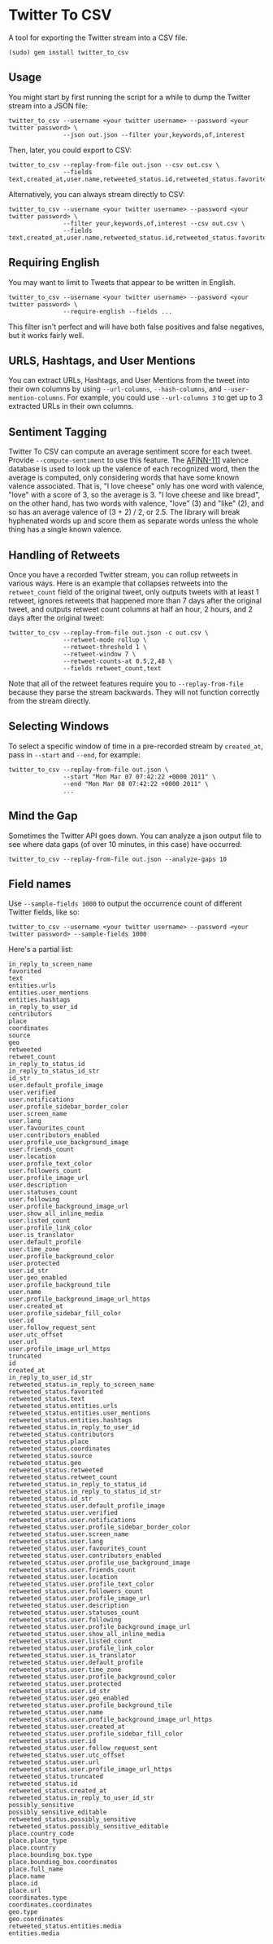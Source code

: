 # Twitter To CSV

A tool for exporting the Twitter stream into a CSV file.

    (sudo) gem install twitter_to_csv

## Usage

You might start by first running the script for a while to dump the Twitter stream into a JSON file:

    twitter_to_csv --username <your twitter username> --password <your twitter password> \
                   --json out.json --filter your,keywords,of,interest

Then, later, you could export to CSV:

    twitter_to_csv --replay-from-file out.json --csv out.csv \
                   --fields text,created_at,user.name,retweeted_status.id,retweeted_status.favorited,...

Alternatively, you can always stream directly to CSV:

    twitter_to_csv --username <your twitter username> --password <your twitter password> \
                   --filter your,keywords,of,interest --csv out.csv \
                   --fields text,created_at,user.name,retweeted_status.id,retweeted_status.favorited,...

## Requiring English

You may want to limit to Tweets that appear to be written in English.

    twitter_to_csv --username <your twitter username> --password <your twitter password> \
                   --require-english --fields ...

This filter isn't perfect and will have both false positives and false negatives, but it works fairly well.

## URLS, Hashtags, and User Mentions

You can extract URLs, Hashtags, and User Mentions from the tweet into their own columns by using `--url-columns`, `--hash-columns`, and `--user-mention-columns`.
For example, you could use `--url-columns 3` to get up to 3 extracted URLs in their own columns.

## Sentiment Tagging

Twitter To CSV can compute an average sentiment score for each tweet.  Provide `--compute-sentiment` to use this feature.
The [AFINN-111](http://fnielsen.posterous.com/old-anew-a-sentiment-about-sentiment-analysis) valence database is used to look up the valence of
each recognized word, then the average is computed, only considering words that have some known valence associated.  That is, "I love cheese" only has
one word with valence, "love" with a score of 3, so the average is 3.  "I love cheese and like bread", on the other hand, has two words with
valence, "love" (3) and "like" (2), and so has an average valence of (3 + 2) / 2, or 2.5.  The library will break hyphenated words up and score them as
separate words unless the whole thing has a single known valence.

## Handling of Retweets

Once you have a recorded Twitter stream, you can rollup retweets in various ways.  Here is an example that collapses retweets into the `retweet_count` field of the original tweet, only outputs tweets with at least 1 retweet, ignores retweets that happened more than 7 days after the original tweet, and outputs retweet count columns at half an hour, 2 hours, and 2 days after the original tweet:

    twitter_to_csv --replay-from-file out.json -c out.csv \
                   --retweet-mode rollup \
                   --retweet-threshold 1 \
                   --retweet-window 7 \
                   --retweet-counts-at 0.5,2,48 \
                   --fields retweet_count,text

Note that all of the retweet features require you to `--replay-from-file` because they parse the stream backwards.  They will not function correctly from the stream directly.

## Selecting Windows

To select a specific window of time in a pre-recorded stream by `created_at`, pass in `--start` and `--end`, for example:

    twitter_to_csv --replay-from-file out.json \
                   --start "Mon Mar 07 07:42:22 +0000 2011" \
                   --end "Mon Mar 08 07:42:22 +0000 2011" \
                   ...

## Mind the Gap

Sometimes the Twitter API goes down.  You can analyze a json output file to see where data gaps (of over 10 minutes, in this case) have occurred:

    twitter_to_csv --replay-from-file out.json --analyze-gaps 10

## Field names

Use `--sample-fields 1000` to output the occurrence count of different Twitter fields, like so:

    twitter_to_csv --username <your twitter username> --password <your twitter password> --sample-fields 1000

Here's a partial list:

    in_reply_to_screen_name
    favorited
    text
    entities.urls
    entities.user_mentions
    entities.hashtags
    in_reply_to_user_id
    contributors
    place
    coordinates
    source
    geo
    retweeted
    retweet_count
    in_reply_to_status_id
    in_reply_to_status_id_str
    id_str
    user.default_profile_image
    user.verified
    user.notifications
    user.profile_sidebar_border_color
    user.screen_name
    user.lang
    user.favourites_count
    user.contributors_enabled
    user.profile_use_background_image
    user.friends_count
    user.location
    user.profile_text_color
    user.followers_count
    user.profile_image_url
    user.description
    user.statuses_count
    user.following
    user.profile_background_image_url
    user.show_all_inline_media
    user.listed_count
    user.profile_link_color
    user.is_translator
    user.default_profile
    user.time_zone
    user.profile_background_color
    user.protected
    user.id_str
    user.geo_enabled
    user.profile_background_tile
    user.name
    user.profile_background_image_url_https
    user.created_at
    user.profile_sidebar_fill_color
    user.id
    user.follow_request_sent
    user.utc_offset
    user.url
    user.profile_image_url_https
    truncated
    id
    created_at
    in_reply_to_user_id_str
    retweeted_status.in_reply_to_screen_name
    retweeted_status.favorited
    retweeted_status.text
    retweeted_status.entities.urls
    retweeted_status.entities.user_mentions
    retweeted_status.entities.hashtags
    retweeted_status.in_reply_to_user_id
    retweeted_status.contributors
    retweeted_status.place
    retweeted_status.coordinates
    retweeted_status.source
    retweeted_status.geo
    retweeted_status.retweeted
    retweeted_status.retweet_count
    retweeted_status.in_reply_to_status_id
    retweeted_status.in_reply_to_status_id_str
    retweeted_status.id_str
    retweeted_status.user.default_profile_image
    retweeted_status.user.verified
    retweeted_status.user.notifications
    retweeted_status.user.profile_sidebar_border_color
    retweeted_status.user.screen_name
    retweeted_status.user.lang
    retweeted_status.user.favourites_count
    retweeted_status.user.contributors_enabled
    retweeted_status.user.profile_use_background_image
    retweeted_status.user.friends_count
    retweeted_status.user.location
    retweeted_status.user.profile_text_color
    retweeted_status.user.followers_count
    retweeted_status.user.profile_image_url
    retweeted_status.user.description
    retweeted_status.user.statuses_count
    retweeted_status.user.following
    retweeted_status.user.profile_background_image_url
    retweeted_status.user.show_all_inline_media
    retweeted_status.user.listed_count
    retweeted_status.user.profile_link_color
    retweeted_status.user.is_translator
    retweeted_status.user.default_profile
    retweeted_status.user.time_zone
    retweeted_status.user.profile_background_color
    retweeted_status.user.protected
    retweeted_status.user.id_str
    retweeted_status.user.geo_enabled
    retweeted_status.user.profile_background_tile
    retweeted_status.user.name
    retweeted_status.user.profile_background_image_url_https
    retweeted_status.user.created_at
    retweeted_status.user.profile_sidebar_fill_color
    retweeted_status.user.id
    retweeted_status.user.follow_request_sent
    retweeted_status.user.utc_offset
    retweeted_status.user.url
    retweeted_status.user.profile_image_url_https
    retweeted_status.truncated
    retweeted_status.id
    retweeted_status.created_at
    retweeted_status.in_reply_to_user_id_str
    possibly_sensitive
    possibly_sensitive_editable
    retweeted_status.possibly_sensitive
    retweeted_status.possibly_sensitive_editable
    place.country_code
    place.place_type
    place.country
    place.bounding_box.type
    place.bounding_box.coordinates
    place.full_name
    place.name
    place.id
    place.url
    coordinates.type
    coordinates.coordinates
    geo.type
    geo.coordinates
    retweeted_status.entities.media
    entities.media
